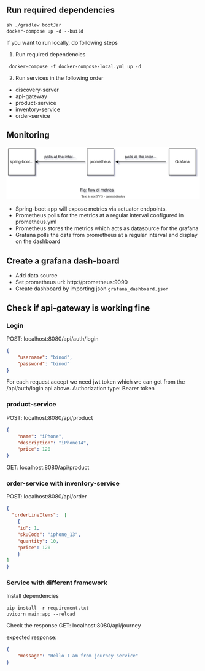 ## Run required dependencies
```commandline
sh ./gradlew bootJar
docker-compose up -d --build
```

If you want to run locally, do following steps
1. Run required dependencies
```commandline
 docker-compose -f docker-compose-local.yml up -d
```
2. Run services in the following order
- discovery-server
- api-gateway
- product-service
- inventory-service
- order-service

## Monitoring

![](./static/images/grafana-monitor-diagram.drawio.svg)

- Spring-boot app will expose metrics via actuator endpoints.
- Prometheus polls for the metrics at a regular interval configured in prometheus.yml
- Prometheus stores the metrics which acts as datasource for the grafana
- Grafana polls the data from prometheus at a regular interval and display on the dashboard 

## Create a grafana dash-board
- Add data source
- Set prometheus url: http://prometheus:9090
- Create dashboard by importing json `grafana_dashboard.json`

## Check if api-gateway is working fine

### Login
POST: localhost:8080/api/auth/login
```json
{
    "username": "binod",
    "password": "binod"
}
```
For each request accept we need jwt token which we can get from the /api/auth/login api above.
Authorization type: Bearer token
### product-service
POST: localhost:8080/api/product

```json
{
    "name": "iPhone",
    "description": "iPhone14",
    "price": 120
}
```

GET: localhost:8080/api/product

### order-service with inventory-service

POST: localhost:8080/api/order
```json
{
  "orderLineItems":  [
    {
    "id": 1, 
    "skuCode": "iphone_13",
    "quantity": 10,
    "price": 120
    }
]
}
```

### Service with different framework
Install dependencies
```commandline
pip install -r requirement.txt
uvicorn main:app --reload

```
Check the response
GET: localhost:8080/api/journey

expected response:
```json
{
    "message": "Hello I am from journey service"
}
```
